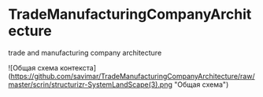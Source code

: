 # TradeManufacturingCompanyArchitecture
trade and manufacturing company architecture

![Общая схема контекста] (https://github.com/savimar/TradeManufacturingCompanyArchitecture/raw/master/scrin/structurizr-SystemLandScape(3).png "Общая схема")
